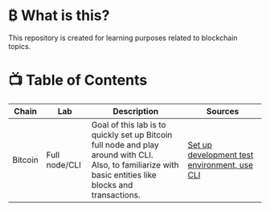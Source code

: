 # ₿ What is this? 
This repository is created for learning purposes related to blockchain topics.

# 📺 Table of Contents 

|Chain | Lab  | Description|Sources |
|------|------|------------|--------|
|Bitcoin|Full node/CLI|Goal of this lab is to quickly set up Bitcoin full node and play around with CLI. <br/>Also, to familiarize with basic entities like blocks and transactions.|[Set up development test environment, use CLI](bitcoin/001/README.md)

